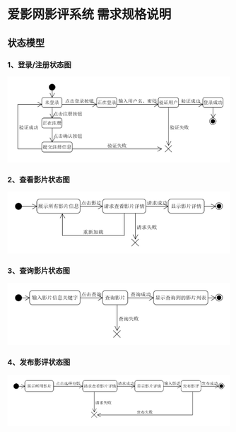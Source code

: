 # 爱影网影评系统 需求规格说明

## 状态模型

### 1、登录/注册状态图

![登录/注册状态图](../image/注册登录状态图1.png)

### 2、查看影片状态图

![查看影片状态图](../image/查看影片状态图.png)

### 3、查询影片状态图

![查询影片状态图](../image/查询影片状态图.png)

### 4、发布影评状态图

![发布影评状态图](../image/发布影评状态图.png)
